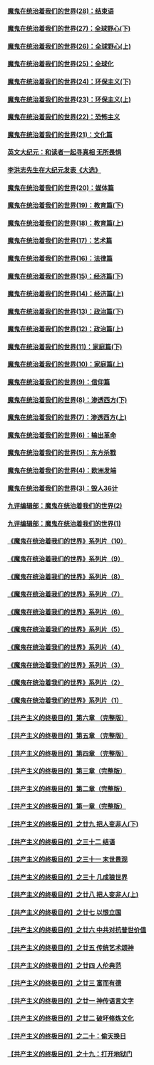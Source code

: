#### [魔鬼在统治着我们的世界(28)：结束语](../pages/nsc422/n10936246.md?t=03290607) 
#### [魔鬼在统治着我们的世界(27)：全球野心(下)](../pages/nsc422/n10928319.md?t=03290607) 
#### [魔鬼在统治着我们的世界(26)：全球野心(上)](../pages/nsc422/n10900318.md?t=03290607) 
#### [魔鬼在统治着我们的世界(25)：全球化](../pages/nsc422/n10788205.md?t=03290607) 
#### [魔鬼在统治着我们的世界(24)：环保主义(下)](../pages/nsc422/n10695307.md?t=03290607) 
#### [魔鬼在统治着我们的世界(23)：环保主义(上)](../pages/nsc422/n10688613.md?t=03290607) 
#### [魔鬼在统治着我们的世界(22)：恐怖主义](../pages/nsc422/n10614727.md?t=03290607) 
#### [魔鬼在统治着我们的世界(21)：文化篇](../pages/nsc422/n10597706.md?t=03290607) 
#### [英文大纪元：和读者一起寻真相 无所畏惧](../pages/nsc422/n12542027.md?t=03290607) 
#### [李洪志先生在大纪元发表《大选》](../pages/nsc422/n12534746.md?t=03290607) 
#### [魔鬼在统治着我们的世界(20)：媒体篇](../pages/nsc422/n10586579.md?t=03290607) 
#### [魔鬼在统治着我们的世界(19)：教育篇(下)](../pages/nsc422/n10564808.md?t=03290607) 
#### [魔鬼在统治着我们的世界(18)：教育篇(上)](../pages/nsc422/n10526970.md?t=03290607) 
#### [魔鬼在统治着我们的世界(17)：艺术篇](../pages/nsc422/n10499093.md?t=03290607) 
#### [魔鬼在统治着我们的世界(16)：法律篇](../pages/nsc422/n10485969.md?t=03290607) 
#### [魔鬼在统治着我们的世界(15)：经济篇(下)](../pages/nsc422/n10469975.md?t=03290607) 
#### [魔鬼在统治着我们的世界(14)：经济篇(上)](../pages/nsc422/n10457370.md?t=03290607) 
#### [魔鬼在统治着我们的世界(13)：政治篇(下)](../pages/nsc422/n10448270.md?t=03290607) 
#### [魔鬼在统治着我们的世界(12)：政治篇(上)](../pages/nsc422/n10444576.md?t=03290607) 
#### [魔鬼在统治着我们的世界(11)：家庭篇(下)](../pages/nsc422/n10440961.md?t=03290607) 
#### [魔鬼在统治着我们的世界(10)：家庭篇(上)](../pages/nsc422/n10435448.md?t=03290607) 
#### [魔鬼在统治着我们的世界(9)：信仰篇](../pages/nsc422/n10432159.md?t=03290607) 
#### [魔鬼在统治着我们的世界(8)：渗透西方(下)](../pages/nsc422/n10429603.md?t=03290607) 
#### [魔鬼在统治着我们的世界(7)：渗透西方(上)](../pages/nsc422/n10426013.md?t=03290607) 
#### [魔鬼在统治着我们的世界(6)：输出革命](../pages/nsc422/n10421536.md?t=03290607) 
#### [魔鬼在统治着我们的世界(5)：东方杀戮](../pages/nsc422/n10417707.md?t=03290607) 
#### [魔鬼在统治着我们的世界(4)：欧洲发端](../pages/nsc422/n10414890.md?t=03290607) 
#### [魔鬼在统治着我们的世界(3)：毁人36计](../pages/nsc422/n10411583.md?t=03290607) 
#### [九评编辑部：魔鬼在统治着我们的世界(2)](../pages/nsc422/n10410036.md?t=03290607) 
#### [九评编辑部：魔鬼在统治着我们的世界(1)](../pages/nsc422/n10406825.md?t=03290607) 
#### [《魔鬼在统治着我们的世界》系列片（10）](../pages/nsc422/n12292670.md?t=03290607) 
#### [《魔鬼在统治着我们的世界》系列片（9）](../pages/nsc422/n12290859.md?t=03290607) 
#### [《魔鬼在统治着我们的世界》系列片（8）](../pages/nsc422/n12287445.md?t=03290607) 
#### [《魔鬼在统治着我们的世界》系列片（7）](../pages/nsc422/n12283425.md?t=03290607) 
#### [《魔鬼在统治着我们的世界》系列片（6）](../pages/nsc422/n12282314.md?t=03290607) 
#### [《魔鬼在统治着我们的世界》系列片（5）](../pages/nsc422/n12281419.md?t=03290607) 
#### [《魔鬼在统治着我们的世界》系列片（4）](../pages/nsc422/n12274024.md?t=03290607) 
#### [《魔鬼在统治着我们的世界》系列片（3）](../pages/nsc422/n12271322.md?t=03290607) 
#### [《魔鬼在统治着我们的世界》系列片（2）](../pages/nsc422/n12269049.md?t=03290607) 
#### [《魔鬼在统治着我们的世界》系列片（1）](../pages/nsc422/n12267575.md?t=03290607) 
#### [【共产主义的终极目的】第六章 （完整版）](../pages/nsc422/n11428913.md?t=03290607) 
#### [【共产主义的终极目的】第五章 （完整版）](../pages/nsc422/n11428912.md?t=03290607) 
#### [【共产主义的终极目的】第四章 （完整版）](../pages/nsc422/n11428907.md?t=03290607) 
#### [【共产主义的终极目的】第三章（完整版）](../pages/nsc422/n11428848.md?t=03290607) 
#### [【共产主义的终极目的】第二章（完整版）](../pages/nsc422/n11428831.md?t=03290607) 
#### [【共产主义的终极目的】第一章（完整版）](../pages/nsc422/n11417651.md?t=03290607) 
#### [【共产主义的终极目的】之廿九 把人变非人(下)](../pages/nsc422/n11344140.md?t=03290607) 
#### [【共产主义的终极目的】之三十二 结语](../pages/nsc422/n11360535.md?t=03290607) 
#### [【共产主义的终极目的】之三十一 末世景观](../pages/nsc422/n11351129.md?t=03290607) 
#### [【共产主义的终极目的】之三十 几成狼世界](../pages/nsc422/n11348280.md?t=03290607) 
#### [【共产主义的终极目的】之廿八 把人变非人(上)](../pages/nsc422/n11340492.md?t=03290607) 
#### [【共产主义的终极目的】之廿七 以恨立国](../pages/nsc422/n11336944.md?t=03290607) 
#### [【共产主义的终极目的】之廿六 中共对抗普世价值](../pages/nsc422/n11324785.md?t=03290607) 
#### [【共产主义的终极目的】之廿五 传统艺术颂神](../pages/nsc422/n11296396.md?t=03290607) 
#### [【共产主义的终极目的】之廿四 人伦典范](../pages/nsc422/n11296397.md?t=03290607) 
#### [【共产主义的终极目的】之廿三 富而有德](../pages/nsc422/n11283598.md?t=03290607) 
#### [【共产主义的终极目的】之廿一 神传语言文字](../pages/nsc422/n11263265.md?t=03290607) 
#### [【共产主义的终极目的】之廿二 破坏修炼文化](../pages/nsc422/n11245728.md?t=03290607) 
#### [【共产主义的终极目的】之二十：偷天换日](../pages/nsc422/n11238846.md?t=03290607) 
#### [【共产主义的终极目的】之十九：打开地狱门](../pages/nsc422/n11206376.md?t=03290607) 
